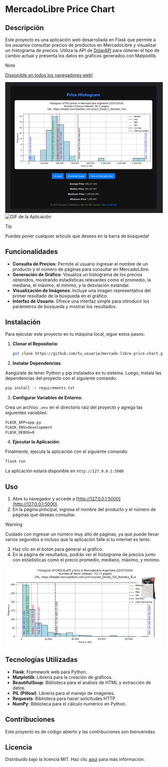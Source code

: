 # MercadoLibre Price Chart

## Descripción

Este proyecto es una aplicación web desarrollada en Flask que permite a los usuarios consultar precios de productos en MercadoLibre y visualizar un histograma de precios. Utiliza la API de [DolarAPI](https://dolarapi.com/) para obtener el tipo de cambio actual y presenta los datos en gráficos generados con Matplotlib.

> [!NOTE]
> [Disponible en todos los navegadores web!](mercado-libre-price-chart.vercel.app)

![Imagen de la Aplicación](media/price_histogram.png)
![GIF de la Aplicación](media/demonstration.gif)

> [!TIP]
> Puedes poner cualquier artículo que desees en la barra de búsqueda!

## Funcionalidades

- **Consulta de Precios**: Permite al usuario ingresar el nombre de un producto y el número de páginas para consultar en MercadoLibre.
- **Generación de Gráfico**: Visualiza un histograma de los precios obtenidos, mostrando estadísticas relevantes como el promedio, la mediana, el máximo, el mínimo, y la desviación estándar.
- **Visualización de Imágenes**: Incluye una imagen representativa del primer resultado de la búsqueda en el gráfico.
- **Interfaz de Usuario**: Ofrece una interfaz simple para introducir los parámetros de búsqueda y mostrar los resultados.

## Instalación

Para ejecutar este proyecto en tu máquina local, sigue estos pasos:

1. **Clonar el Repositorio**:
   ```bash
   git clone https://github.com/tu_usuario/mercado-libre-price-chart.git
    ```
   
2. **Instalar Dependencias**:

Asegúrate de tener Python y pip instalados en tu sistema. Luego, instala las dependencias del proyecto con el siguiente comando:
   ```bash
   pip install -r requirements.txt
   ```

3. **Configurar Variables de Entorno**:

Crea un archivo `.env` en el directorio raíz del proyecto y agrega las siguientes variables:
   ```env
   FLASK_APP=app.py
   FLASK_ENV=development
   FLASK_DEBUG=0
   ```

4. **Ejecutar la Aplicación**:

Finalmente, ejecuta la aplicación con el siguiente comando:
   ```bash
   flask run
   ```

La aplicación estará disponible en `http://127.0.0.1:5000`

## Uso

1. Abre tu navegador y accede a [http://127.0.0.1:5000](http://127.0.0.1:5000).
2. En la página principal, ingresa el nombre del producto y el número de páginas que deseas consultar.

> [!WARNING]
> Cuidado con ingresar un número muy alto de páginas, ya que puede llevar varios segundos e incluso que la aplicación falle si tu internet es lento.

3. Haz clic en el botón para generar el gráfico.
4. En la página de resultados, podrás ver el histograma de precios junto con estadísticas como el precio promedio, mediano, máximo, y mínimo.

![Histograma de Precios](media/chocolate_histogram.png)

## Tecnologías Utilizadas

- **Flask**: Framework web para Python.
- **Matplotlib**: Librería para la creación de gráficos.
- **BeautifulSoup**: Biblioteca para el análisis de HTML y extracción de datos.
- **PIL (Pillow)**: Librería para el manejo de imágenes.
- **Requests**: Biblioteca para hacer solicitudes HTTP.
- **NumPy**: Biblioteca para el cálculo numérico en Python.

## Contribuciones

Este proyecto es de código abierto y las contribuciones son bienvenidas. 

## Licencia

Distribuido bajo la licencia MIT. Haz clic [aquí](LICENSE) para más información.